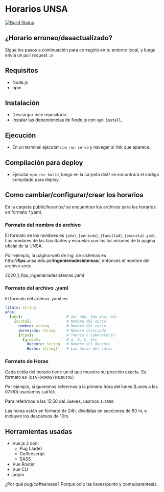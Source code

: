 # Horarios UNSA

[![Build Status](https://travis-ci.org/Araozu/horarios-unsa.svg?branch=master)](https://travis-ci.com/Araozu/horarios-unsa)

## ¿Horario erroneo/desactualizado?

Sigue los pasos a continuación para corregirlo en tu entorno local,
y luego envía un pull request `:D`


## Requisitos

- Node.js
- npm

## Instalación

- Descargar este repositorio.
- Instalar las dependencias de Node.js con `npm install`.

## Ejecución

- En un terminal ejecutar `npm run serve` y navegar al link que aparece.

## Compilación para deploy

- Ejecutar `npm run build`, luego en la carpeta dist/ se encontrará
el código compilado para deploy.

## Como cambiar/configurar/crear los horarios

En la carpeta public/horarios/ se encuentran los archivos para los
horarios en formato *.yaml.

### Formato del nombre de archivo

El formato de los nombres es 
`{año}_{periodo}_{facultad}_{escuela}.yaml`. Los nombres de las
facultades y escuelas son los los mismos de la pagina oficial
de la UNSA.

Por ejemplo, la página web de ing. de sistemas es
http://**fips**.unsa.edu.pe/**ingenieriadesistemas**/,
entonces el nombre del archivo será:

2020_1_fips_ingenieriadesistemas.yaml

### Formato del archivo .yaml

El formato del archivo .yaml es:

```yaml
titulo: string
años:
  {año}:                    # 1er año, 2do año, etc
    {curso}:                # Nombre del curso
      nombre: string        # Nombre del curso
      abreviado: string     # Nombre abreviado
      {tipo}:               # Teoria o Laboratorio
        {grupo}:            # A, B, C, etc
          Docente: string   # Nombre del docente
          Horas: string[]   # Las horas del curso
```

### Formato de Horas

Cada celda del horario tiene un id que muestra su posición exacta.
Su formato es `{DIA}{HORAS}{MINUTOS}`

Por ejemplo, si queremos referirnos a la primera hora del lunes
(Lunes a las 07:00) usaríamos `Lu0700`.

Para referirnos a las 15:50 del Jueves, usamos `Ju1550`.

Las horas están en formato de 24h, divididas en secciones de 50 m,
e incluyen los descansos de 10m.

## Herramientas usadas

- Vue.js 2 con:
    - Pug (Jade)
    - Coffeescript
    - SASS
- Vue Router
- Vue CLI
- pnpm

¿Por qué pug/coffee/sass? Porque odio las llaves/punto y coma/parentesis.

